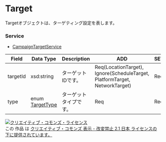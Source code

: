 # Target
Targetオブジェクトは、ターゲティング設定を表します。
### Service
+ [CampaignTargetService](../services/CampaignTargetService.md)

| Field | Data Type | Description | ADD | SET | REMOVE | 
|---|---|---|---|---|---|
| targetId| xsd:string| ターゲットIDです。| Req(LocationTarget),<br>		Ignore(ScheduleTarget, PlatformTarget, NetworkTarget)| Req| Req |
| type| enum <a href="./TargetType.md">TargetType</a>| ターゲットタイプです。| Req| Req| Req |
<a rel="license" href="http://creativecommons.org/licenses/by-nd/2.1/jp/"><img alt="クリエイティブ・コモンズ・ライセンス" style="border-width:0" src="https://i.creativecommons.org/l/by-nd/2.1/jp/88x31.png" /></a><br />この 作品 は <a rel="license" href="http://creativecommons.org/licenses/by-nd/2.1/jp/">クリエイティブ・コモンズ 表示 - 改変禁止 2.1 日本 ライセンスの下に提供されています。</a>
